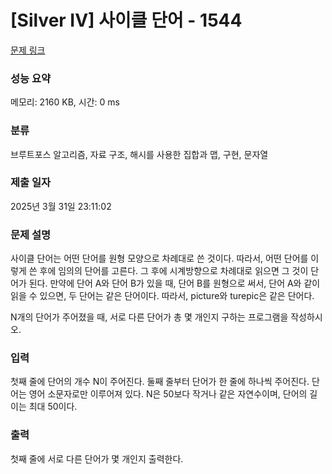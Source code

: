 # [Silver IV] 사이클 단어 - 1544 

[문제 링크](https://www.acmicpc.net/problem/1544) 

### 성능 요약

메모리: 2160 KB, 시간: 0 ms

### 분류

브루트포스 알고리즘, 자료 구조, 해시를 사용한 집합과 맵, 구현, 문자열

### 제출 일자

2025년 3월 31일 23:11:02

### 문제 설명

<p>사이클 단어는 어떤 단어를 원형 모양으로 차례대로 쓴 것이다. 따라서, 어떤 단어를 이렇게 쓴 후에 임의의 단어를 고른다. 그 후에 시계방향으로 차례대로 읽으면 그 것이 단어가 된다. 만약에 단어 A와 단어 B가 있을 때, 단어 B를 원형으로 써서, 단어 A와 같이 읽을 수 있으면, 두 단어는 같은 단어이다. 따라서, picture와 turepic은 같은 단어다.</p>

<p>N개의 단어가 주어졌을 때, 서로 다른 단어가 총 몇 개인지 구하는 프로그램을 작성하시오.</p>

### 입력 

 <p>첫째 줄에 단어의 개수 N이 주어진다. 둘째 줄부터 단어가 한 줄에 하나씩 주어진다. 단어는 영어 소문자로만 이루어져 있다. N은 50보다 작거나 같은 자연수이며, 단어의 길이는 최대 50이다.</p>

### 출력 

 <p>첫째 줄에 서로 다른 단어가 몇 개인지 출력한다.</p>

